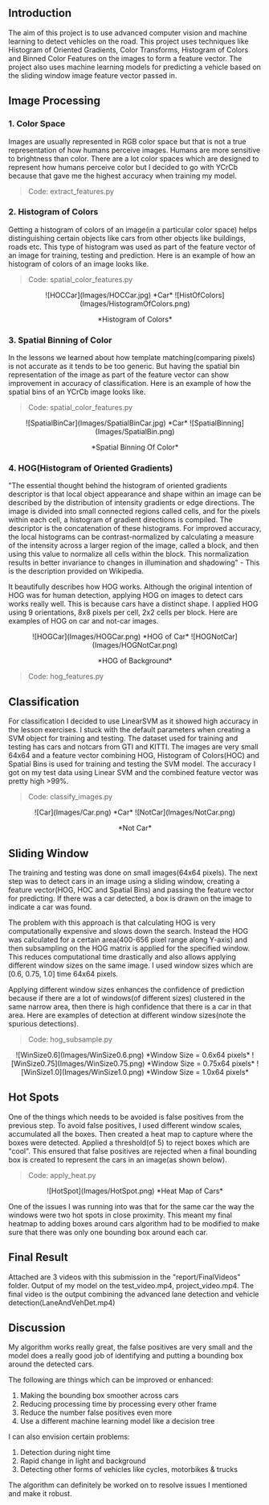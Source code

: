 ## Introduction
The aim of this project is to use advanced computer vision and machine learning to detect vehicles on the road. This project uses techniques like Histogram of Oriented Gradients, Color Transforms, Histogram of Colors and Binned Color Features on the images to form a feature vector. The project also uses machine learning models for predicting a vehicle based on the sliding window image feature vector passed in. 

## Image Processing 
### 1. Color Space
Images are usually represented in RGB color space but that is not a true representation of how humans perceive images. Humans are more sensitive to brightness than color. There are a lot color spaces which are designed to represent how humans perceive color but I decided to go with YCrCb because that gave me the highest accuracy when training my model. 

> Code: extract_features.py

### 2. Histogram of Colors
Getting a histogram of colors of an image(in a particular color space) helps distinguishing certain objects like cars from other objects like buildings, roads etc. This type of histogram was used as part of the feature vector of an image for training, testing and prediction. Here is an example of how an histogram of colors of an image looks like. 

> Code: spatial\_color\_features.py

<p align="center">
![HOCCar](Images/HOCCar.jpg)    
*Car*           
![HistOfColors](Images/HistogramOfColors.png)
<p align="center">
*Histogram of Colors*

### 3. Spatial Binning of Color
In the lessons we learned about how template matching(comparing pixels) is not accurate as it tends to be too generic. But having the spatial bin representation of the image as part of the feature vector can show improvement in accuracy of classification. Here is an example of how the spatial bins of an YCrCb image looks like.

> Code: spatial\_color\_features.py

<p align="center">
![SpatialBinCar](Images/SpatialBinCar.jpg)    
*Car*           
![SpatialBinning](Images/SpatialBin.png)
<p align="center">
*Spatial Binning Of Color*

### 4. HOG(Histogram of Oriented Gradients)
"The essential thought behind the histogram of oriented gradients descriptor is that local object appearance and shape within an image can be described by the distribution of intensity gradients or edge directions. The image is divided into small connected regions called cells, and for the pixels within each cell, a histogram of gradient directions is compiled. The descriptor is the concatenation of these histograms. For improved accuracy, the local histograms can be contrast-normalized by calculating a measure of the intensity across a larger region of the image, called a block, and then using this value to normalize all cells within the block. This normalization results in better invariance to changes in illumination and shadowing" - This is the description provided on Wikipedia. 

It beautifully describes how HOG works. Although the original intention of HOG was for human detection, applying HOG on images to detect cars works really well. This is because cars have a distinct shape. I applied HOG using 9 orientations, 8x8 pixels per cell, 2x2 cells per block. Here are examples of HOG on car and not-car images. 

<p align="center">
![HOGCar](Images/HOGCar.png)    
*HOG of Car*           
![HOGNotCar](Images/HOGNotCar.png)
<p align="center">
*HOG of Background*

> Code: hog_features.py

## Classification
For classification I decided to use LinearSVM as it showed high accuracy in the lesson exercises. I stuck with the default parameters when creating a SVM object for training and testing. The dataset used for training and testing has cars and notcars from GTI and KITTI. The images are very small 64x64 and a feature vector combining HOG, Histogram of Colors(HOC) and Spatial Bins is used for training and testing the SVM model. The accuracy I got on my test data using Linear SVM and the combined feature vector was pretty high >99%. 

> Code: classify_images.py

<p align="center">
![Car](Images/Car.png)    
*Car*           
![NotCar](Images/NotCar.png)
<p align="center">
*Not Car*

## Sliding Window
The training and testing was done on small images(64x64 pixels). The next step was to detect cars in an image using a sliding window, creating a feature vector(HOG, HOC and Spatial Bins) and passing the feature vector for predicting. If there was a car detected, a box is drawn on the image to indicate a car was found. 

The problem with this approach is that calculating HOG is very computationally expensive and slows down the search. Instead the HOG was calculated for a certain area(400-656 pixel range along Y-axis) and then subsampling on the HOG matrix is applied for the specified window. This reduces computational time drastically and also allows applying different window sizes on the same image. I used window sizes which are [0.6, 0.75, 1.0] time 64x64 pixels. 

Applying different window sizes enhances the confidence of prediction because if there are a lot of windows(of different sizes) clustered in the same narrow area, then there is high confidence that there is a car in that area. Here are examples of detection at different window sizes(note the spurious detections).

> Code: hog_subsample.py

<p align="center">
![WinSize0.6](Images/WinSize0.6.png)    
*Window Size = 0.6x64 pixels*           
![WinSize0.75](Images/WinSize0.75.png)    
*Window Size = 0.75x64 pixels* 
![WinSize1.0](Images/WinSize1.0.png)    
*Window Size = 1.0x64 pixels* 
<p align="center">

## Hot Spots
One of the things which needs to be avoided is false positives from the previous step. To avoid false positives, I used different window scales, accumulated all the boxes. Then created a heat map to capture where the boxes were detected. Applied a threshold(of 5) to reject boxes which are "cool". This ensured that false positives are rejected when a final bounding box is created to represent the cars in an image(as shown below).

> Code: apply_heat.py

<p align="center">
![HotSpot](Images/HotSpot.png)    
*Heat Map of Cars*
<p align="center">

One of the issues I was running into was that for the same car the way the windows were two hot spots in close proximity. This meant my final heatmap to adding boxes around cars algorithm had to be modified to make sure that there was only one bounding box around each car.

## Final Result
Attached are 3 videos with this submission in the "report/FinalVideos" folder. Output of my model on the test_video.mp4, project_video.mp4. The final video is the output combining the advanced lane detection and vehicle detection(LaneAndVehDet.mp4)

## Discussion
My algorithm works really great, the false positives are very small and the model does a really good job of identifying and putting a bounding box around the detected cars. 

The following are things which can be improved or enhanced:

1. Making the bounding box smoother across cars
2. Reducing processing time by processing every other frame
3. Reduce the number false positives even more
4. Use a different machine learning model like a decision tree

I can also envision certain problems:

1. Detection during night time
2. Rapid change in light and background
3. Detecting other forms of vehicles like cycles, motorbikes & trucks

The algorithm can definitely be worked on to resolve issues I mentioned and make it robust. 